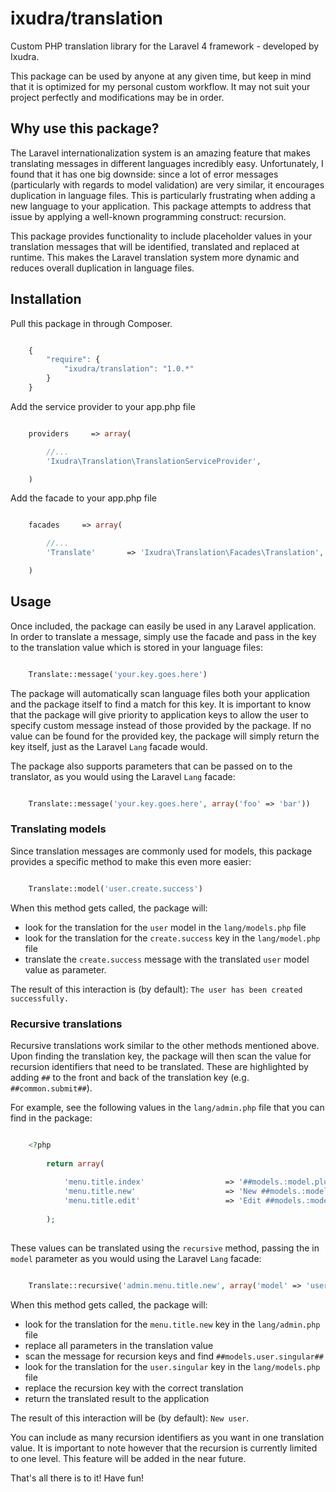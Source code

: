 ixudra/translation
=====================

Custom PHP translation library for the Laravel 4 framework - developed by Ixudra.

This package can be used by anyone at any given time, but keep in mind that it is optimized for my personal custom workflow. It may not suit your project perfectly and modifications may be in order.




## Why use this package?

The Laravel internationalization system is an amazing feature that makes translating messages in different languages incredibly easy. Unfortunately, I found that it has one big downside: since a lot of error messages (particularly with regards to model validation) are very similar, it encourages duplication in language files. This is particularly frustrating when adding a new language to your application. This package attempts to address that issue by applying a well-known programming construct: recursion.

This package provides functionality to include placeholder values in your translation messages that will be identified, translated and replaced at runtime. This makes the Laravel translation system more dynamic and reduces overall duplication in language files.




## Installation

Pull this package in through Composer.

```js

    {
        "require": {
            "ixudra/translation": "1.0.*"
        }
    }

```

Add the service provider to your app.php file

```php

    providers     => array(

        //...
        'Ixudra\Translation\TranslationServiceProvider',

    )

```

Add the facade to your app.php file

```php

    facades     => array(

        //...
        'Translate'       => 'Ixudra\Translation\Facades\Translation',

    )

```




## Usage

Once included, the package can easily be used in any Laravel application. In order to translate a message, simply use the facade and pass in the key to the translation value which is stored in your language files:

```php

    Translate::message('your.key.goes.here')

```

The package will automatically scan language files both your application and the package itself to find a match for this key. It is important to know that the package will give priority to application keys to allow the user to specify custom message instead of those provided by the package. If no value can be found for the provided key, the package will simply return the key itself, just as the Laravel `Lang` facade would.

The package also supports parameters that can be passed on to the translator, as you would using the Laravel `Lang` facade:

```php

    Translate::message('your.key.goes.here', array('foo' => 'bar'))

```



### Translating models

Since translation messages are commonly used for models, this package provides a specific method to make this even more easier:

```php

    Translate::model('user.create.success')

```

When this method gets called, the package will:

- look for the translation for the `user` model in the `lang/models.php` file
- look for the translation for the `create.success` key in the `lang/model.php` file
- translate the `create.success` message with the translated `user` model value as parameter.

The result of this interaction is (by default): `The user has been created successfully.`



### Recursive translations

Recursive translations work similar to the other methods mentioned above. Upon finding the translation key, the package will then scan the value for recursion identifiers that need to be translated. These are highlighted by adding `##` to the front and back of the translation key (e.g. `##common.submit##`).

For example, see the following values in the `lang/admin.php` file that you can find in the package:

```php

    <?php
    
        return array(
    
            'menu.title.index'                  => '##models.:model.plural##',
            'menu.title.new'                    => 'New ##models.:model.singular##',
            'menu.title.edit'                   => 'Edit ##models.:model.singular##',
    
        );
     
```

These values can be translated using the `recursive` method, passing the in `model` parameter as you would using the Laravel `Lang` facade:

```php

    Translate::recursive('admin.menu.title.new', array('model' => 'user'))

```

When this method gets called, the package will:

- look for the translation for the `menu.title.new` key in the `lang/admin.php` file
- replace all parameters in the translation value
- scan the message for recursion keys and find `##models.user.singular##`
- look for the translation for the `user.singular` key in the `lang/models.php` file
- replace the recursion key with the correct translation
- return the translated result to the application

The result of this interaction will be (by default): `New user`.

You can include as many recursion identifiers as you want in one translation value. It is important to note however that the recursion is currently limited to one level. This feature will be added in the near future.

That's all there is to it! Have fun!
